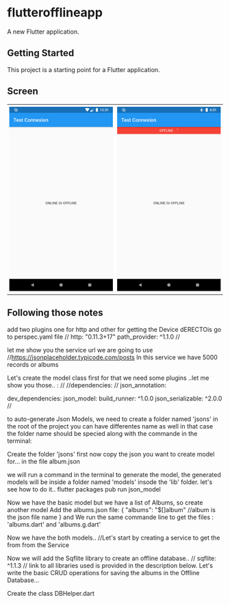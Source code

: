 # flutterofflineapp

A new Flutter application.

## Getting Started

This project is a starting point for a Flutter application.

## Screen

<table>
    <tr>
        <td style="padding:5px">
            <img src="assets/screens/screen_1.png">
        </td>
        <td style="padding:5px">
            <img src="assets/screens/screen_2.png">
        </td>
    </tr>
</table>

## Following those notes

add two plugins
one for http and other for getting the Device dERECTOis
go to perspec.yaml file
//
http: "0.11.3+17"
path_provider: ^1.1.0
//

let me show you the service url we are going to use
//https://jsonplaceholder.typicode.com/posts
In this service we have 5000 records or albums

Let's create the model class first
for that we need some plugins ..let me show you those.. :
//
//dependencies:
//  json_annotation:

 dev_dependencies:
    json_model:
    build_runner: ^1.0.0
    json_serializable: ^2.0.0
//

to auto-generate Json Models, we need to create a folder named 'jsons' in the root of the project
you can have differentes name as well in that case the folder name should be specied along with the commande in the terminal:

Create the folder 'jsons' first
now copy the json you want to create model for... in the file album.json

we will run a command in the terminal to generate the model,
the generated models will be inside a folder named 'models' insode the 'lib' folder.
let's see how to do it..
flutter packages pub run json_model


Now we have the basic model
but we have a list of Albums, so create another model
Add the albums.json file:
{
  "albums": "$[]album"  //album is the json file name
}
and We run the same commande line to get the files : 'albums.dart' and 'albums.g.dart'

Now we have the both models..
//Let's start by creating a service to get the from from the Service

Now we will add the Sqflite library to create an offline database..
//
sqflite: ^1.1.3
//
link to all libraries used is provided in the description below.
Let's write the basic CRUD operations for saving the albums in the Offline Database...

Create the class DBHelper.dart


